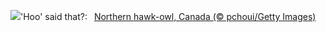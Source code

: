 ![](https://www.bing.com/th?id=OHR.NorthernHawkOwl_EN-GB5538150484_UHD.jpg&w=1000)'Hoo' said that?:&nbsp;&ensp;[Northern hawk-owl, Canada (© pchoui/Getty Images)](https://www.bing.com/th?id=OHR.NorthernHawkOwl_EN-GB5538150484_UHD.jpg)
<br><br/>
